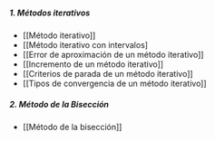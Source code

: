##### 1. Métodos iterativos
- [[Método iterativo]]
- [[Método iterativo con intervalos]
- [[Error de aproximación de un método iterativo]]
- [[Incremento de un método iterativo]]
- [[Criterios de parada de un método iterativo]]
- [[Tipos de convergencia de un método iterativo]]
##### 2. Método de la Bisección
- [[Método de la bisección]]
